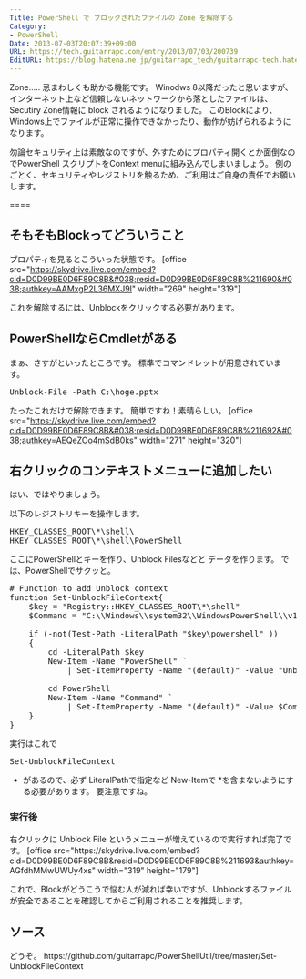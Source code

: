 ```yaml
---
Title: PowerShell で ブロックされたファイルの Zone を解除する
Category:
- PowerShell
Date: 2013-07-03T20:07:39+09:00
URL: https://tech.guitarrapc.com/entry/2013/07/03/200739
EditURL: https://blog.hatena.ne.jp/guitarrapc_tech/guitarrapc-tech.hatenablog.com/atom/entry/11696248318757675844
---
```


Zone..... 忌まわしくも助かる機能です。
Winodws 8以降だったと思いますが、インターネット上など信頼しないネットワークから落としたファイルは、Secutiry Zone情報に block されるようになりました。
このBlockにより、Windows上でファイルが正常に操作できなかったり、動作が妨げられるようになります。

勿論セキュリティ上は素敵なのですが、外すためにプロパティ開くとか面倒なのでPowerShell スクリプトをContext menuに組み込んでしまいましょう。
例のごとく、セキュリティやレジストリを触るため、ご利用はご自身の責任でお願いします。

====


<h2>そもそもBlockってどういうこと</h2>

プロパティを見るとこういった状態です。
[office src="https://skydrive.live.com/embed?cid=D0D99BE0D6F89C8B&#038;resid=D0D99BE0D6F89C8B%211690&#038;authkey=AAMxgP2L36MXJ9I" width="269" height="319"]

これを解除するには、Unblockをクリックする必要があります。

<h2>PowerShellならCmdletがある</h2>
まぁ、さすがといったところです。
標準でコマンドレットが用意されています。

<pre class="brush: powershell">
Unblock-File -Path C:\hoge.pptx
</pre>

たったこれだけで解除できます。
簡単ですね！素晴らしい。
[office src="https://skydrive.live.com/embed?cid=D0D99BE0D6F89C8B&#038;resid=D0D99BE0D6F89C8B%211692&#038;authkey=AEQeZOo4mSdB0ks" width="271" height="320"]

<h2>右クリックのコンテキストメニューに追加したい</h2>
はい、ではやりましょう。

以下のレジストリキーを操作します。
<pre class="brush: powershell">
HKEY_CLASSES_ROOT\*\shell\
HKEY_CLASSES_ROOT\*\shell\PowerShell
</pre>

ここにPowerShellとキーを作り、Unblock Filesなどと データを作ります。
では、PowerShellでサクッと。


<pre class="brush: powershell">
# Function to add Unblock context
function Set-UnblockFileContext{
	$key = &quot;Registry::HKEY_CLASSES_ROOT\*\shell&quot;
	$Command = &quot;C:\\Windows\\system32\\WindowsPowerShell\\v1.0\\powershell.exe Unblock-File  -LiteralPath '%L'&quot;

	if (-not(Test-Path -LiteralPath &quot;$key\powershell&quot; ))
	{
		cd -LiteralPath $key
		New-Item -Name &quot;PowerShell&quot; `
			| Set-ItemProperty -Name &quot;(default)&quot; -Value &quot;Unblock Files&quot; -PassThru

		cd PowerShell
		New-Item -Name &quot;Command&quot; `
			| Set-ItemProperty -Name &quot;(default)&quot; -Value $Command
	}
}
</pre>

実行はこれで
<pre class="brush: powershell">
Set-UnblockFileContext
</pre>

* があるので、必ず LiteralPathで指定など New-Itemで *を含まないようにする必要があります。
要注意ですね。

<h3> 実行後</h3>
右クリックに Unblock File というメニューが増えているので実行すれば完了です。
[office src="https://skydrive.live.com/embed?cid=D0D99BE0D6F89C8B&#038;resid=D0D99BE0D6F89C8B%211693&#038;authkey=AGfdhMMwUWUy4xs" width="319" height="179"]


これで、Blockがどうこうで悩む人が減れば幸いですが、Unblockするファイルが安全であることを確認してからご利用されることを推奨します。

<h2>ソース</h2>
どうぞ。
https://github.com/guitarrapc/PowerShellUtil/tree/master/Set-UnblockFileContext
